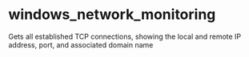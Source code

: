 # windows_network_monitoring
Gets all established TCP connections, showing the local and remote IP address, port, and associated domain name
